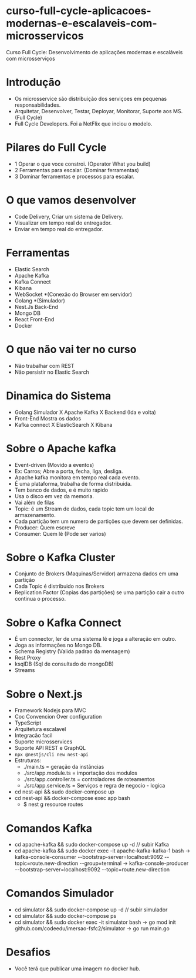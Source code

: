 # curso-full-cycle-aplicacoes-modernas-e-escalaveis-com-microsservicos
Curso Full Cycle: Desenvolvimento de aplicações modernas e escaláveis com microsserviços

# Introdução
- Os microsservice são distribuição dos serviçoes em pequenas responsabilidades.
- Arquitetar, Desenvolver, Testar, Deployar, Monitorar, Suporte aos MS. (Full Cycle)
- Full Cycle Developers. Foi a NetFlix que inciou o modelo. 

# Pilares do Full Cycle
- 1 Operar o que voce constroi. (Operator What you build)
- 2 Ferramentas para escalar. (Dominar ferramentas)
- 3 Dominar ferramentas e processos para escalar. 

# O que vamos desenvolver
- Code Delivery, Criar um sistema de Delivery.
- Visualizar em tempo real do entregador.
- Enviar em tempo real do entregador.

# Ferramentas
- Elastic Search
- Apache Kafka
- Kafka Connect
- Kibana
- WebSocket *(Conexão do Browser em servidor)
- Golang *(Simulador)
- Nest.Js Back-End
- Mongo DB
- React Front-End
- Docker

# O que não vai ter no curso 
- Não trabalhar com REST
- Não persistir no Elastic Search

# Dinamica do Sistema
- Golang Simulador X Apache Kafka X Backend (Ida e volta)
- Front-End Mostra os dados
- Kafka connect X ElasticSearch X Kibana

# Sobre o Apache kafka
- Event-driven (Movido a eventos)
- Ex: Carros; Abre a porta, fecha, liga, desliga.
- Apache kafka monitora em tempo real cada evento.
- É uma plataforma, trabalha de forma distribuida.
- Tem banco de dados, e é muito rapido
- Usa o disco em vez da memoria.
- Vai além de filas
- Topic: é um Stream de dados, cada topic tem um local de armazenamento.
- Cada partição tem um numero de partições que devem ser definidas.
- Producer: Quem escreve 
- Consumer: Quem lê (Pode ser varios)

# Sobre o Kafka Cluster
- Conjunto de Brokers (Maquinas/Servidor) armazena dados em uma partição
- Cada Topic é distribuido nos Brokers
- Replication Factor (Copias das partições) se uma partição cair a outro continua o processo.

# Sobre o Kafka Connect
- É um connector, ler de uma sistema lê e joga a alteração em outro.
- Joga as informações no Mongo DB.
- Schema Registry (Valida padrao da mensagem)
- Rest Proxy
- ksqlDB (Sql de consultado do mongoDB)
- Streams

# Sobre o Next.js
- Framework Nodejs para MVC
- Coc Convencion Over configuration
- TypeScript
- Arquitetura escalavel
- Integracão facil
- Suporte microsservices
- Suporte API REST e GraphQL
- `npx @nestjs/cli new nest-api`
- Estruturas:
    - ./main.ts = geração da instãncias
    - ./src/app.module.ts = importação dos modulos
    - ./src/app.controller.ts = controladores de roteamentos
    - ./src/app.service.ts = Serviços e regra de negocio - logica
- cd nest-api && sudo docker-compose up
- cd nest-api && docker-compose exec app bash
    - $ nest g resource routes

# Comandos Kafka
- cd apache-kafka && sudo docker-compose up -d //   subir Kafka
- cd apache-kafka && sudo docker exec -it apache-kafka-kafka-1 bash
 -> kafka-console-consumer --bootstrap-server=localhost:9092 --topic=route.new-direction --group=terminal
 -> kafka-console-producer --bootstrap-server=localhost:9092 --topic=route.new-direction

# Comandos Simulador
- cd simulator && sudo docker-compose up -d //   subir simulador
- cd simulator && sudo docker-compose ps
- cd simulator && sudo docker exec -it simulator bash
 -> go mod init github.com/codeedu/imersao-fsfc2/simulator
 -> go run main.go

# Desafios
- Você terá que publicar uma imagem no docker hub.


